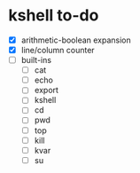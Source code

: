 # kshell to-do
+ [x] arithmetic-boolean expansion
+ [x] line/column counter
+ [ ] built-ins
    + [ ] cat
    + [ ] echo
    + [ ] export
    + [ ] kshell
    + [ ] cd
    + [ ] pwd
    + [ ] top
    + [ ] kill
    + [ ] kvar
    + [ ] su